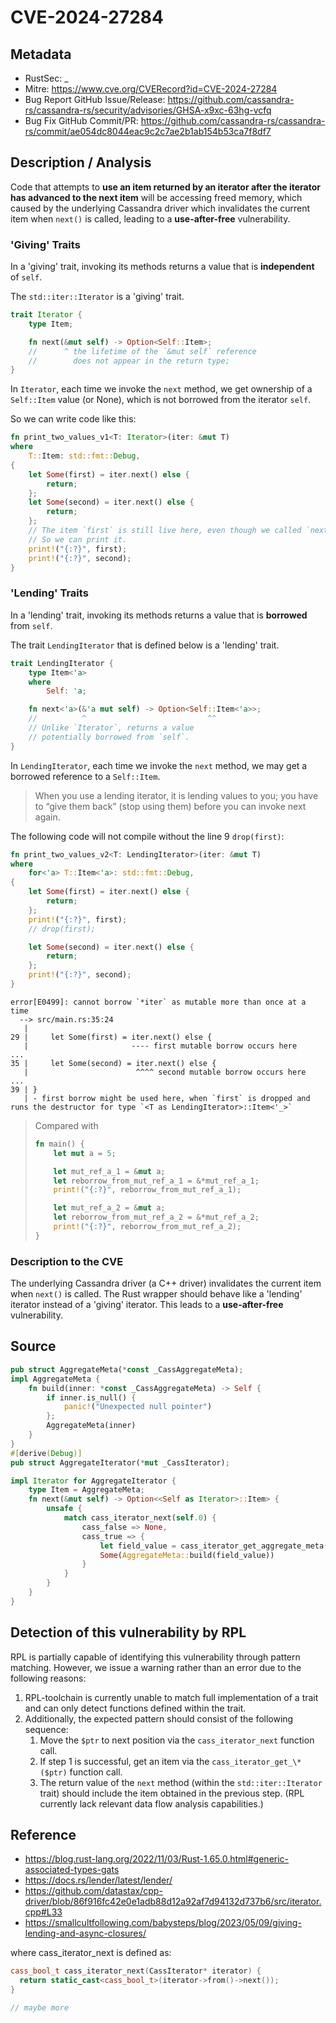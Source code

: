 # CVE-2024-27284

## Metadata

-   RustSec: \_
-   Mitre: https://www.cve.org/CVERecord?id=CVE-2024-27284
-   Bug Report GitHub Issue/Release: https://github.com/cassandra-rs/cassandra-rs/security/advisories/GHSA-x9xc-63hg-vcfq
-   Bug Fix GitHub Commit/PR: https://github.com/cassandra-rs/cassandra-rs/commit/ae054dc8044eac9c2c7ae2b1ab154b53ca7f8df7

## Description / Analysis

Code that attempts to **use an item returned by an iterator after the iterator has advanced to the next item** will be accessing freed memory, which caused by the underlying Cassandra driver which invalidates the current item when `next()` is called, leading to a **use-after-free** vulnerability.

### 'Giving' Traits

In a 'giving' trait, invoking its methods returns a value that is **independent** of `self`.

The `std::iter::Iterator` is a 'giving' trait.

```rust
trait Iterator {
    type Item;

    fn next(&mut self) -> Option<Self::Item>;
    //      ^ the lifetime of the `&mut self` reference
    //        does not appear in the return type;
}
```

In `Iterator`, each time we invoke the `next` method, we get ownership of a `Self::Item` value (or None), which is not borrowed from the iterator `self`.

So we can write code like this:

```rust
fn print_two_values_v1<T: Iterator>(iter: &mut T)
where
    T::Item: std::fmt::Debug,
{
    let Some(first) = iter.next() else {
        return;
    };
    let Some(second) = iter.next() else {
        return;
    };
    // The item `first` is still live here, even though we called `next`.
    // So we can print it.
    print!("{:?}", first);
    print!("{:?}", second);
}
```

### 'Lending' Traits

In a 'lending' trait, invoking its methods returns a value that is **borrowed** from `self`.

The trait `LendingIterator` that is defined below is a 'lending' trait.

```rust
trait LendingIterator {
    type Item<'a>
    where
        Self: 'a;

    fn next<'a>(&'a mut self) -> Option<Self::Item<'a>>;
    //          ^                           ^^
    // Unlike `Iterator`, returns a value
    // potentially borrowed from `self`.
}
```

In `LendingIterator`, each time we invoke the `next` method, we may get a borrowed reference to a `Self::Item`.

> When you use a lending iterator, it is lending values to you; you have to “give them back” (stop using them) before you can invoke next again.

The following code will not compile without the line 9 `drop(first)`:

```rust
fn print_two_values_v2<T: LendingIterator>(iter: &mut T)
where
    for<'a> T::Item<'a>: std::fmt::Debug,
{
    let Some(first) = iter.next() else {
        return;
    };
    print!("{:?}", first);
    // drop(first);

    let Some(second) = iter.next() else {
        return;
    };
    print!("{:?}", second);
}
```

```text
error[E0499]: cannot borrow `*iter` as mutable more than once at a time
  --> src/main.rs:35:24
   |
29 |     let Some(first) = iter.next() else {
   |                       ---- first mutable borrow occurs here
...
35 |     let Some(second) = iter.next() else {
   |                        ^^^^ second mutable borrow occurs here
...
39 | }
   | - first borrow might be used here, when `first` is dropped and runs the destructor for type `<T as LendingIterator>::Item<'_>`
```

> Compared with
>
> ```rust
> fn main() {
>     let mut a = 5;
>
>     let mut_ref_a_1 = &mut a;
>     let reborrow_from_mut_ref_a_1 = &*mut_ref_a_1;
>     print!("{:?}", reborrow_from_mut_ref_a_1);
>
>     let mut_ref_a_2 = &mut a;
>     let reborrow_from_mut_ref_a_2 = &*mut_ref_a_2;
>     print!("{:?}", reborrow_from_mut_ref_a_2);
> }
> ```

### Description to the CVE

The underlying Cassandra driver (a C++ driver) invalidates the current item when `next()` is called. The Rust wrapper should behave like a 'lending' iterator instead of a 'giving' iterator. This leads to a **use-after-free** vulnerability.

## Source

```rust
pub struct AggregateMeta(*const _CassAggregateMeta);
impl AggregateMeta {
    fn build(inner: *const _CassAggregateMeta) -> Self {
        if inner.is_null() {
            panic!("Unexpected null pointer")
        };
        AggregateMeta(inner)
    }
}
#[derive(Debug)]
pub struct AggregateIterator(*mut _CassIterator);

impl Iterator for AggregateIterator {
    type Item = AggregateMeta;
    fn next(&mut self) -> Option<<Self as Iterator>::Item> {
        unsafe {
            match cass_iterator_next(self.0) {
                cass_false => None,
                cass_true => {
                    let field_value = cass_iterator_get_aggregate_meta(self.0);
                    Some(AggregateMeta::build(field_value))
                }
            }
        }
    }
}
```

## Detection of this vulnerability by RPL

RPL is partially capable of identifying this vulnerability through pattern matching. However, we issue a warning rather than an error due to the following reasons:

1. RPL-toolchain is currently unable to match full implementation of a trait and can only detect functions defined within the trait.
2. Additionally, the expected pattern should consist of the following sequence:
    1. Move the `$ptr` to next position via the `cass_iterator_next` function call.
    2. If step 1 is successful, get an item via the `cass_iterator_get_\*($ptr)` function call.
    3. The return value of the `next` method (within the `std::iter::Iterator` trait) should include the item obtained in the previous step. (RPL currently lack relevant data flow analysis capabilities.)

## Reference

-   https://blog.rust-lang.org/2022/11/03/Rust-1.65.0.html#generic-associated-types-gats
-   https://docs.rs/lender/latest/lender/
-   https://github.com/datastax/cpp-driver/blob/86f916fc42e0e1adb88d12a92af7d94132d737b6/src/iterator.cpp#L33
-   https://smallcultfollowing.com/babysteps/blog/2023/05/09/giving-lending-and-async-closures/

where cass_iterator_next is defined as:

```cpp
cass_bool_t cass_iterator_next(CassIterator* iterator) {
  return static_cast<cass_bool_t>(iterator->from()->next());
}

// maybe more
```
